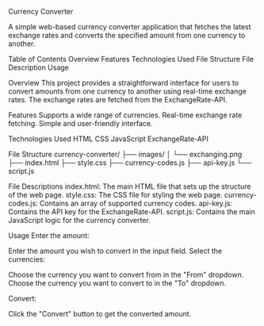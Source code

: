 Currency Converter

A simple web-based currency converter application that fetches the latest exchange rates and converts the specified amount from one currency to another.

Table of Contents
Overview
Features
Technologies Used
File Structure
File Description
Usage

Overview
This project provides a straightforward interface for users to convert amounts from one currency to another using real-time exchange rates. The exchange rates are fetched from the ExchangeRate-API.

Features
Supports a wide range of currencies.
Real-time exchange rate fetching.
Simple and user-friendly interface.

Technologies Used
HTML
CSS
JavaScript
ExchangeRate-API

File Structure
currency-converter/
├── images/
│   └── exchanging.png
├── index.html
├── style.css
├── currency-codes.js
├── api-key.js
└── script.js

File Descriptions
index.html: The main HTML file that sets up the structure of the web page.
style.css: The CSS file for styling the web page.
currency-codes.js: Contains an array of supported currency codes.
api-key.js: Contains the API key for the ExchangeRate-API.
script.js: Contains the main JavaScript logic for the currency converter.

Usage
Enter the amount:

Enter the amount you wish to convert in the input field.
Select the currencies:

Choose the currency you want to convert from in the "From" dropdown.
Choose the currency you want to convert to in the "To" dropdown.

Convert:

Click the "Convert" button to get the converted amount.
